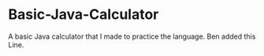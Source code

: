 # Basic-Java-Calculator
A basic Java calculator that I made to practice the language.
Ben added this Line.
